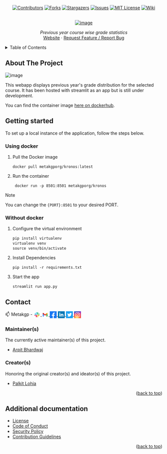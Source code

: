 <div id="top"></div>

<div align="center">

[![Contributors][contributors-shield]][contributors-url]
[![Forks][forks-shield]][forks-url]
[![Stargazers][stars-shield]][stars-url]
[![Issues][issues-shield]][issues-url]
[![MIT License][license-shield]][license-url]
[![Wiki][wiki-shield]][wiki-url]

</div>

<!-- PROJECT LOGO -->
<br />
<div align="center">
  <a href="https://github.com/metakgp/kronos">
     <img width="600" alt="image" src="https://github.com/metakgp/kronos/assets/86282911/816ed4e0-2c31-4f66-96b7-08d4dfcf40b6">
  </a>

  <p align="center">
    <i>Previous year course wise grade statistics</i>
    <br />
    <a href="https://kronos.metakgp.org">Website</a>
    ·
    <a href="https://github.com/proffapt/kronos/issues">Request Feature / Report Bug</a>
  </p>
</div>

<!-- TABLE OF CONTENTS -->
<details>
<summary>Table of Contents</summary>

- [About The Project](#about-the-project)
- [Getting Started](#getting-started)
  - [Using Docker](#using-docker)
  - [Without Docker](#without-docker)
- [Contact](#contact)
  - [Maintainer(s)](#maintainers)
  - [Creator(s)](#creators)
- [Additional documentation](#additional-documentation)

</details>

<!-- ABOUT THE PROJECT -->

## About The Project

<img width="1483" alt="image" src="https://github.com/metakgp/kronos/assets/86282911/239ba018-065d-4885-af1c-eaaeef94786a">

This webapp displays previous year's grade distribution for the selected course. It has been hosted with streamlit as an app but is still under development.

You can find the container image [here on dockerhub](https://hub.docker.com/r/metakgporg/kronos).

## Getting started

To set up a local instance of the application, follow the steps below.

### Using docker

 1. Pull the Docker image
    ```shell
    docker pull metakgporg/kronos:latest
    ```

2. Run the container
   ```shell
    docker run -p 8501:8501 metakgporg/kronos
   ```

> [!Note]
> You can change the `{PORT}:8501` to your desired PORT.

### Without docker

1. Configure the virtual environment
   ```shell
   pip install virtualenv
   virtualenv venv
   source venv/bin/activate
   ```

2. Install Dependencies 
   ```shell
   pip install -r requirements.txt
   ```

3. Start the app
   ```shell
   streamlit run app.py
   ```

## Contact

<p>
📫 Metakgp -
<a href="https://slack.metakgp.org">
  <img align="center" alt="Metakgp's slack invite" width="22px" src="https://raw.githubusercontent.com/edent/SuperTinyIcons/master/images/svg/slack.svg" />
</a>
<a href="mailto:metakgp@gmail.com">
  <img align="center" alt="Metakgp's email " width="22px" src="https://raw.githubusercontent.com/edent/SuperTinyIcons/master/images/svg/gmail.svg" />
</a>
<a href="https://www.facebook.com/metakgp">
  <img align="center" alt="metakgp's Facebook" width="22px" src="https://raw.githubusercontent.com/edent/SuperTinyIcons/master/images/svg/facebook.svg" />
</a>
<a href="https://www.linkedin.com/company/metakgp-org/">
  <img align="center" alt="metakgp's LinkedIn" width="22px" src="https://raw.githubusercontent.com/edent/SuperTinyIcons/master/images/svg/linkedin.svg" />
</a>
<a href="https://twitter.com/metakgp">
  <img align="center" alt="metakgp's Twitter " width="22px" src="https://raw.githubusercontent.com/edent/SuperTinyIcons/master/images/svg/twitter.svg" />
</a>
<a href="https://www.instagram.com/metakgp_/">
  <img align="center" alt="metakgp's Instagram" width="22px" src="https://raw.githubusercontent.com/edent/SuperTinyIcons/master/images/svg/instagram.svg" />
</a>
</p>

### Maintainer(s)

The currently active maintainer(s) of this project.

- [Arpit Bhardwaj](https://github.com/proffapt)

### Creator(s)

Honoring the original creator(s) and ideator(s) of this project.

- [Palkit Lohia](https://github.com/spookbite)

<p align="right">(<a href="#top">back to top</a>)</p>

## Additional documentation

  - [License](/LICENSE)
  - [Code of Conduct](/.github/CODE_OF_CONDUCT.md)
  - [Security Policy](/.github/SECURITY.md)
  - [Contribution Guidelines](/.github/CONTRIBUTING.md)

<p align="right">(<a href="#top">back to top</a>)</p>

<!-- MARKDOWN LINKS & IMAGES -->

[contributors-shield]: https://img.shields.io/github/contributors/metakgp/kronos.svg?style=for-the-badge
[contributors-url]: https://github.com/metakgp/kronos/graphs/contributors
[forks-shield]: https://img.shields.io/github/forks/metakgp/kronos.svg?style=for-the-badge
[forks-url]: https://github.com/metakgp/kronos/network/members
[stars-shield]: https://img.shields.io/github/stars/metakgp/kronos.svg?style=for-the-badge
[stars-url]: https://github.com/metakgp/kronos/stargazers
[issues-shield]: https://img.shields.io/github/issues/metakgp/kronos.svg?style=for-the-badge
[issues-url]: https://github.com/metakgp/kronos/issues
[license-shield]: https://img.shields.io/github/license/metakgp/kronos.svg?style=for-the-badge
[license-url]: https://github.com/metakgp/kronos/blob/main/LICENSE
[wiki-shield]: https://custom-icon-badges.demolab.com/badge/metakgp_wiki-grey?logo=metakgp_logo&style=for-the-badge
[wiki-url]: https://wiki.metakgp.org
